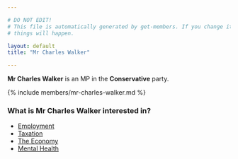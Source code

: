 ```yaml
---

# DO NOT EDIT!
# This file is automatically generated by get-members. If you change it, bad
# things will happen.

layout: default
title: "Mr Charles Walker"

---
```


**Mr Charles Walker** is an MP in the **Conservative** party.

{% include members/mr-charles-walker.md %}

### What is Mr Charles Walker interested in?


* [Employment](/interests/employment.html)
* [Taxation](/interests/taxation.html)
* [The Economy](/interests/the-economy.html)
* [Mental Health](/interests/mental-health.html)
